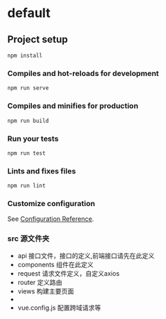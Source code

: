 # default

## Project setup
```
npm install
```

### Compiles and hot-reloads for development
```
npm run serve
```

### Compiles and minifies for production
```
npm run build
```

### Run your tests
```
npm run test
```

### Lints and fixes files
```
npm run lint
```

### Customize configuration
See [Configuration Reference](https://cli.vuejs.org/config/).

### src 源文件夹

- api 接口文件，接口的定义,前端接口请先在此定义
- components 组件在此定义
- request 请求文件定义，自定义axios
- router 定义路由
- views 构建主要页面
- 
- vue.config.js 配置跨域请求等